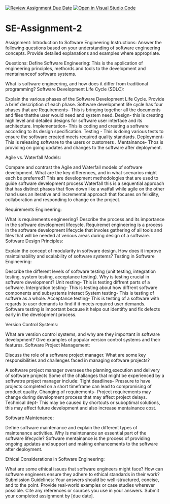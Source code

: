 [![Review Assignment Due Date](https://classroom.github.com/assets/deadline-readme-button-24ddc0f5d75046c5622901739e7c5dd533143b0c8e959d652212380cedb1ea36.svg)](https://classroom.github.com/a/-ucQIGTc)
[![Open in Visual Studio Code](https://classroom.github.com/assets/open-in-vscode-718a45dd9cf7e7f842a935f5ebbe5719a5e09af4491e668f4dbf3b35d5cca122.svg)](https://classroom.github.com/online_ide?assignment_repo_id=15244659&assignment_repo_type=AssignmentRepo)
# SE-Assignment-2
Assignment: Introduction to Software Engineering
Instructions:
Answer the following questions based on your understanding of software engineering concepts. Provide detailed explanations and examples where appropriate.

Questions:
Define Software Engineering:
This is the application of engineering principles, methords  and tools to the development and mentainanceof software systems.

What is software engineering, and how does it differ from traditional programming?
Software Development Life Cycle (SDLC):

Explain the various phases of the Software Development Life Cycle. Provide a brief description of each phase.
Software development life cycle has four phases that are
Requirements- This is bringing together all the documents and files thatthe user would need and system need.
Design- this is creating high level and detailed designs for software user interface and its architecture.
Implementation- This is coding and creating a software according to its design specification. 
Testing -  This is doing various tests to ensure the software created meets required quality standards.
Deployment- This is releasing software to the users or customers .
Mentainance- Thos is providing on going updates and changes to the software after deployment.

Agile vs. Waterfall Models:

Compare and contrast the Agile and Waterfall models of software development. What are the key differences, and in what scenarios might each be preferred?
This are development methodologies that are used to guide software development process
Waterfall this is a sequential approach that has distinct phases that flow down like a watfall while agile on the other hand uses an iterative and incremental approach that focuses on felixility, collaboration and responding to change on the project.

Requirements Engineering:

What is requirements engineering? Describe the process and its importance in the software development lifecycle.
Requiremet engineering is a process in the software development lifecycle that involes gathering of all tools and files that will be needed at verious areas during design of a software.
Software Design Principles:

Explain the concept of modularity in software design. How does it improve maintainability and scalability of software systems?
Testing in Software Engineering:

Describe the different levels of software testing (unit testing, integration testing, system testing, acceptance testing). Why is testing crucial in software development?
Unit resting- This is testing diffrent parts of a software.
Intergration testing- This is testing about how diffrent software components and subsystems interact 
System testing- This is testing of softwre as a whole.
Acceptance testing- This is testing of a software with regards to user demands to find if it meets required user demands.
Software testing is important because it helps out identifty and fix defects early in the development process.

Version Control Systems:

What are version control systems, and why are they important in software development? Give examples of popular version control systems and their features.
Software Project Management:

Discuss the role of a software project manager. What are some key responsibilities and challenges faced in managing software projects?

A software project manager oversees the planning,execution and delivery of software projects
Some of the challanges that might be experienced by a softwatre project manager include:
Tight deadlines- Pressure to have projects completed on a short timeframe  can lead to compromising of product quality.
Changing of requirements- Project requirements may change during development process that may affect project delays.
Technical dept- This may be caused by shortcuts or suboptimal solutions, this may affect future development and also increase mentainance cost.

Software Maintenance:

Define software maintenance and explain the different types of maintenance activities. Why is maintenance an essential part of the software lifecycle?
Software  mentainance is the process of providing ongoing  updates and support and making enhancements to the software after deployment.

Ethical Considerations in Software Engineering:

What are some ethical issues that software engineers might face? How can software engineers ensure they adhere to ethical standards in their work?
Submission Guidelines:
Your answers should be well-structured, concise, and to the point.
Provide real-world examples or case studies wherever possible.
Cite any references or sources you use in your answers.
Submit your completed assignment by [due date].
